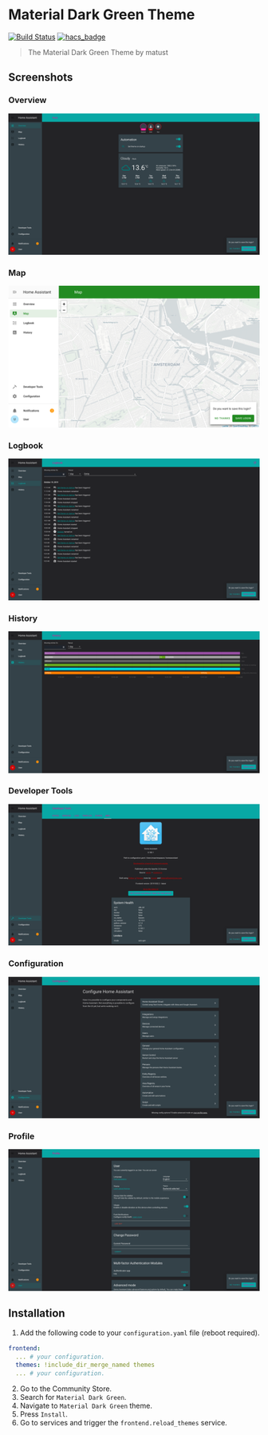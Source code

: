 # Material Dark Green Theme

[![Build Status](https://www.travis-ci.org/home-assistant-community-themes/material-dark-green.svg?branch=master)](https://www.travis-ci.org/home-assistant-community-themes/material-dark-green)
[![hacs_badge](https://img.shields.io/badge/HACS-Default-orange.svg)](https://github.com/custom-components/hacs)

> The Material Dark Green Theme by matust

## Screenshots

### Overview

![Theme - Overview](https://raw.githubusercontent.com/home-assistant-community-themes/material-dark-green/master/docs/theme-overview.png)

### Map

![Theme - Map](https://raw.githubusercontent.com/home-assistant-community-themes/material-dark-green/master/docs/theme-map.png)

### Logbook

![Theme - Logbook](https://raw.githubusercontent.com/home-assistant-community-themes/material-dark-green/master/docs/theme-logbook.png)

### History

![Theme - History](https://raw.githubusercontent.com/home-assistant-community-themes/material-dark-green/master/docs/theme-history.png)

### Developer Tools

![Theme - Developer Tools](https://raw.githubusercontent.com/home-assistant-community-themes/material-dark-green/master/docs/theme-developer-tools.png)

### Configuration

![Theme - Configuration](https://raw.githubusercontent.com/home-assistant-community-themes/material-dark-green/master/docs/theme-configuration.png)

### Profile

![Theme - Profile](https://raw.githubusercontent.com/home-assistant-community-themes/material-dark-green/master/docs/theme-profile.png)

## Installation

1. Add the following code to your `configuration.yaml` file (reboot required).

```yaml
frontend:
  ... # your configuration.
  themes: !include_dir_merge_named themes
  ... # your configuration.
```

2. Go to the Community Store.
3. Search for `Material Dark Green`.
4. Navigate to `Material Dark Green` theme.
5. Press `Install`.
6. Go to services and trigger the `frontend.reload_themes` service.
